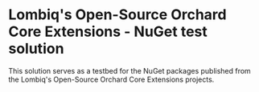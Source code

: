 # Lombiq's Open-Source Orchard Core Extensions - NuGet test solution

This solution serves as a testbed for the NuGet packages published from the Lombiq's Open-Source Orchard Core Extensions projects.
